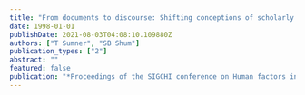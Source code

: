 ```yaml
---
title: "From documents to discourse: Shifting conceptions of scholarly publishing"
date: 1998-01-01
publishDate: 2021-08-03T04:08:10.109880Z
authors: ["T Sumner", "SB Shum"]
publication_types: ["2"]
abstract: ""
featured: false
publication: "*Proceedings of the SIGCHI conference on Human factors in computing systems …*"
---
```


